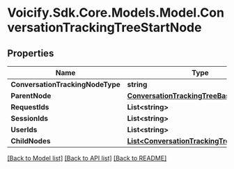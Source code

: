# Voicify.Sdk.Core.Models.Model.ConversationTrackingTreeStartNode
## Properties

Name | Type | Description | Notes
------------ | ------------- | ------------- | -------------
**ConversationTrackingNodeType** | **string** |  | [optional] 
**ParentNode** | [**ConversationTrackingTreeBaseNode**](ConversationTrackingTreeBaseNode.md) |  | [optional] 
**RequestIds** | **List&lt;string&gt;** |  | [optional] 
**SessionIds** | **List&lt;string&gt;** |  | [optional] 
**UserIds** | **List&lt;string&gt;** |  | [optional] 
**ChildNodes** | [**List&lt;ConversationTrackingTreeBaseNode&gt;**](ConversationTrackingTreeBaseNode.md) |  | [optional] 

[[Back to Model list]](../README.md#documentation-for-models) [[Back to API list]](../README.md#documentation-for-api-endpoints) [[Back to README]](../README.md)

